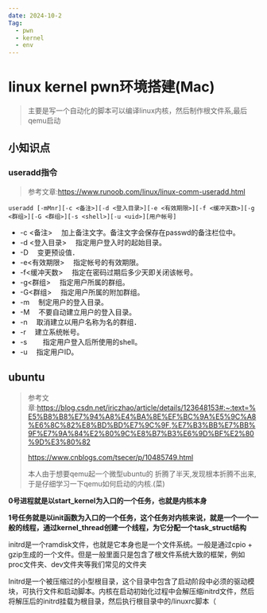 ```yaml
---
date: 2024-10-2
Tag:
  - pwn
  - kernel
  - env
---
```


# linux kernel pwn环境搭建(Mac)

> 主要是写一个自动化的脚本可以编译linux内核，然后制作根文件系,最后qemu启动

## 小知识点

### useradd指令

> 参考文章:https://www.runoob.com/linux/linux-comm-useradd.html

```shell
useradd [-mMnr][-c <备注>][-d <登入目录>][-e <有效期限>][-f <缓冲天数>][-g <群组>][-G <群组>][-s <shell>][-u <uid>][用户帐号]
```

- -c <备注> 　加上备注文字。备注文字会保存在passwd的备注栏位中。
- -d <登入目录> 　指定用户登入时的起始目录。
- -D 　变更预设值．
- -e<有效期限> 　指定帐号的有效期限。
- -f<缓冲天数> 　指定在密码过期后多少天即关闭该帐号。
- -g<群组> 　指定用户所属的群组。
- -G<群组> 　指定用户所属的附加群组。
- -m 　制定用户的登入目录。
- -M 　不要自动建立用户的登入目录。
- -n 　取消建立以用户名称为名的群组．
- -r 　建立系统帐号。
- -s<shell>　 　指定用户登入后所使用的shell。
- -u<uid> 　指定用户ID。

## ubuntu

> 参考文章:https://blog.csdn.net/iriczhao/article/details/123648153#:~:text=%E5%B8%B8%E7%94%A8%E4%BA%8E%EF%BC%9A%E5%9C%A8%E6%8C%82%E8%BD%BD%E7%9C%9F,%E7%B3%BB%E7%BB%9F%E7%9A%84%E2%80%9C%E8%B7%B3%E6%9D%BF%E2%80%9D%E3%80%82
>
> https://www.cnblogs.com/tsecer/p/10485749.html
>
> 本人由于想要qemu起一个微型ubuntu的 折腾了半天,发现根本折腾不出来,于是仔细学习一下qemu如何启动的内核.(菜)

**0号进程就是以start_kernel为入口的一个任务，也就是内核本身**

**1号任务就是以init函数为入口的一个任务，这个任务对内核来说，就是一个一个一般的线程，通过kernel_thread创建一个线程，为它分配一个task_struct结构**

initrd是一个ramdisk文件，也就是它本身也是一个文件系统。一般是通过cpio + gzip生成的一个文件。但是一般里面只是包含了根文件系统大致的框架，例如proc文件夹、dev文件夹等我们常见的文件夹

Initrd是一个被压缩过的小型根目录，这个目录中包含了启动阶段中必须的驱动模块，可执行文件和启动脚本。内核在启动初始化过程中会解压缩initrd文件，然后将解压后的initrd挂载为根目录，然后执行根目录中的/linuxrc脚本（
